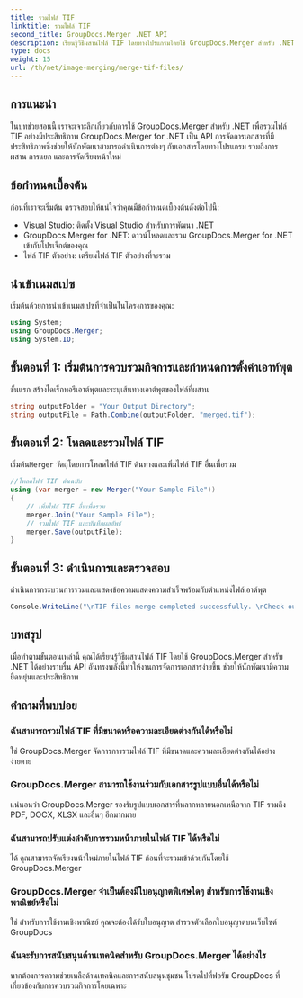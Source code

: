 ```yaml
---
title: รวมไฟล์ TIF
linktitle: รวมไฟล์ TIF
second_title: GroupDocs.Merger .NET API
description: เรียนรู้วิธีผสานไฟล์ TIF โดยทางโปรแกรมโดยใช้ GroupDocs.Merger สำหรับ .NET API การจัดการเอกสารที่มีประสิทธิภาพสำหรับนักพัฒนา .NET
type: docs
weight: 15
url: /th/net/image-merging/merge-tif-files/
---
```

## การแนะนำ
ในบทช่วยสอนนี้ เราจะเจาะลึกเกี่ยวกับการใช้ GroupDocs.Merger สำหรับ .NET เพื่อรวมไฟล์ TIF อย่างมีประสิทธิภาพ GroupDocs.Merger for .NET เป็น API การจัดการเอกสารที่มีประสิทธิภาพซึ่งช่วยให้นักพัฒนาสามารถดำเนินการต่างๆ กับเอกสารโดยทางโปรแกรม รวมถึงการผสาน การแยก และการจัดเรียงหน้าใหม่
## ข้อกำหนดเบื้องต้น
ก่อนที่เราจะเริ่มต้น ตรวจสอบให้แน่ใจว่าคุณมีข้อกำหนดเบื้องต้นดังต่อไปนี้:
- Visual Studio: ติดตั้ง Visual Studio สำหรับการพัฒนา .NET
- GroupDocs.Merger for .NET: ดาวน์โหลดและรวม GroupDocs.Merger for .NET เข้ากับโปรเจ็กต์ของคุณ
- ไฟล์ TIF ตัวอย่าง: เตรียมไฟล์ TIF ตัวอย่างที่จะรวม

## นำเข้าเนมสเปซ
เริ่มต้นด้วยการนำเข้าเนมสเปซที่จำเป็นในโครงการของคุณ:
```csharp
using System; 
using GroupDocs.Merger;
using System.IO;
```
## ขั้นตอนที่ 1: เริ่มต้นการควบรวมกิจการและกำหนดการตั้งค่าเอาท์พุต
ขั้นแรก สร้างไดเร็กทอรีเอาต์พุตและระบุเส้นทางเอาต์พุตของไฟล์ที่ผสาน
```csharp
string outputFolder = "Your Output Directory";
string outputFile = Path.Combine(outputFolder, "merged.tif");
```
## ขั้นตอนที่ 2: โหลดและรวมไฟล์ TIF
 เริ่มต้น`Merger` วัตถุโดยการโหลดไฟล์ TIF ต้นทางและเพิ่มไฟล์ TIF อื่นเพื่อรวม
```csharp
//โหลดไฟล์ TIF ต้นฉบับ
using (var merger = new Merger("Your Sample File"))
{
    // เพิ่มไฟล์ TIF อื่นเพื่อรวม
    merger.Join("Your Sample File");
    // รวมไฟล์ TIF และบันทึกผลลัพธ์
    merger.Save(outputFile);
}
```
## ขั้นตอนที่ 3: ดำเนินการและตรวจสอบ
ดำเนินการกระบวนการรวมและแสดงข้อความแสดงความสำเร็จพร้อมกับตำแหน่งไฟล์เอาต์พุต
```csharp
Console.WriteLine("\nTIF files merge completed successfully. \nCheck output in {0}", outputFolder);
```

## บทสรุป
เมื่อทำตามขั้นตอนเหล่านี้ คุณได้เรียนรู้วิธีผสานไฟล์ TIF โดยใช้ GroupDocs.Merger สำหรับ .NET ได้อย่างราบรื่น API อันทรงพลังนี้ทำให้งานการจัดการเอกสารง่ายขึ้น ช่วยให้นักพัฒนามีความยืดหยุ่นและประสิทธิภาพ

## คำถามที่พบบ่อย
### ฉันสามารถรวมไฟล์ TIF ที่มีขนาดหรือความละเอียดต่างกันได้หรือไม่
ใช่ GroupDocs.Merger จัดการการรวมไฟล์ TIF ที่มีขนาดและความละเอียดต่างกันได้อย่างง่ายดาย
### GroupDocs.Merger สามารถใช้งานร่วมกับเอกสารรูปแบบอื่นได้หรือไม่
แน่นอนว่า GroupDocs.Merger รองรับรูปแบบเอกสารที่หลากหลายนอกเหนือจาก TIF รวมถึง PDF, DOCX, XLSX และอื่นๆ อีกมากมาย
### ฉันสามารถปรับแต่งลำดับการรวมหน้าภายในไฟล์ TIF ได้หรือไม่
ได้ คุณสามารถจัดเรียงหน้าใหม่ภายในไฟล์ TIF ก่อนที่จะรวมเข้าด้วยกันโดยใช้ GroupDocs.Merger
### GroupDocs.Merger จำเป็นต้องมีใบอนุญาตพิเศษใดๆ สำหรับการใช้งานเชิงพาณิชย์หรือไม่
ใช่ สำหรับการใช้งานเชิงพาณิชย์ คุณจะต้องได้รับใบอนุญาต สำรวจตัวเลือกใบอนุญาตบนเว็บไซต์ GroupDocs
### ฉันจะรับการสนับสนุนด้านเทคนิคสำหรับ GroupDocs.Merger ได้อย่างไร
หากต้องการความช่วยเหลือด้านเทคนิคและการสนับสนุนชุมชน โปรดไปที่ฟอรัม GroupDocs ที่เกี่ยวข้องกับการควบรวมกิจการโดยเฉพาะ